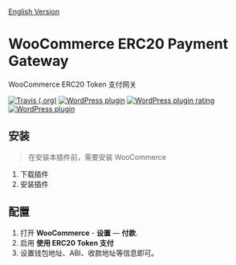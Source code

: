 [English Version](readme.md)
# WooCommerce ERC20 Payment Gateway

WooCommerce ERC20 Token 支付网关

[![Travis (.org)](https://img.shields.io/travis/inKerk/woocommerce-erc20-payment-gateway.svg)](https://travis-ci.org/inKerk/woocommerce-erc20-payment-gateway)
[![WordPress plugin](https://img.shields.io/wordpress/plugin/v/woo-erc20-payment-gateway.svg?style=plastic)](https://wordpress.org/plugins/woo-erc20-payment-gateway/)
[![WordPress plugin rating](https://img.shields.io/wordpress/plugin/r/woo-erc20-payment-gateway.svg?style=plastic)](https://wordpress.org/plugins/woo-erc20-payment-gateway/)
[![WordPress plugin](https://img.shields.io/wordpress/plugin/dt/woo-erc20-payment-gateway.svg?style=plastic)](https://wordpress.org/plugins/woo-erc20-payment-gateway/)

## 安装

> 在安装本插件前，需要安装 WooCommerce

1. 下载插件
2. 安装插件

## 配置

1. 打开 **WooCommerce** -  **设置** — **付款**.
2. 启用 **使用 ERC20 Token 支付**
3. 设置钱包地址、ABI、收款地址等信息即可。
